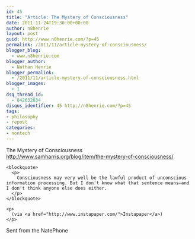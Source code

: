 ```yaml
---
id: 45
title: "Article: The Mystery of Consciousness"
date: 2011-11-24T19:30:00+00:00
author: n8henrie
layout: post
guid: http://www.n8henrie.com/?p=45
permalink: /2011/11/article-mystery-of-consciousness/
blogger_blog:
  - www.n8henrie.com
blogger_author:
  - Nathan Henrie
blogger_permalink:
  - /2011/11/article-mystery-of-consciousness.html
blogger_images:
  - 1
dsq_thread_id:
  - 842632634
disqus_identifier: 45 http://n8henrie.com/?p=45
tags:
- philosophy
- repost
categories:
- nontech
---
```

<div>
  <div>
    <p>
      The Mystery of Consciousness<br /> <a href="http://www.samharris.org/blog/item/the-mystery-of-consciousness/">http://www.samharris.org/blog/item/the-mystery-of-consciousness/</a>
    </p>
    
    <blockquote>
      <p>
        Consciousness may very well be the lawful product of unconscious information processing. But I don't know what that sentence means—and I don't think anyone else does either.
      </p>
    </blockquote>
    
    <p>
      (via <a href="http://www.instapaper.com/">Instapaper</a>)
    </p>
  </div>
  
  <div>
    Sent from the NatePhone
  </div>
</div>

<div>
</div>